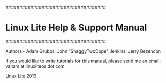 ####################################
# Linux Lite Help & Support Manual #
####################################

Authors - Adam Grubbs, John "ShaggyTwoDope" Jenkins, Jerry Bezencon

If you would like to write tutorials for this manual,
please send me an email: valtam at linuxliteos dot com

Linux Lite 2013.